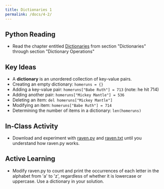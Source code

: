 ```yaml
---
title: Dictionaries 1
permalink: /docs/4-2/
---
```


## Python Reading
- Read the chapter entitled [Dictionaries](https://runestone.academy/ns/books/published/thinkcspy/Dictionaries/toctree.html) from section "Dictionaries" through section "Dictionary Operations"

## Key Ideas
- A **dictionary** is an unordered collection of key-value pairs.
- Creating an empty dictionary: `homeruns = {}`
- Adding a key-value pair: `homeruns["Babe Ruth"] = 713` (note: he hit 714)
- Adding another pair: `homeruns["Mickey Mantle"] = 536`
- Deleting an item: `del homeruns["Mickey Mantle"]`
- Modifying an item: `homeruns["Babe Ruth"] = 714`
- Determining the number of items in a dictionary: `len(homeruns)`

## In-Class Activity
- Download and experiment with [raven.py](../lessons/code/raven.py) and [raven.txt](../lessons/code/raven.txt) until you understand how raven.py works.

## Active Learning
- Modify raven.py to count and print the occurrences of each letter in the alphabet from 'a' to 'z', regardless of whether it is lowercase or uppercase. Use a dictionary in your solution.

